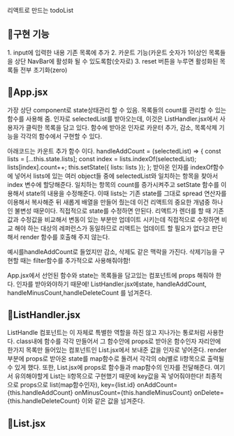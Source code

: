 리액트로 만드는 todoList

<h2>📝구현 기능</h2>
  1. input에 입력한 내용 기존 목록에 추가
  2. 카운트 기능(카운트 숫자가 1이상인 목록들을 상단 NavBar에 활성화 될 수 있도록함(숫자로)
  3. reset 버튼을 누루면 활성화된 목록들 전부 초기화(zero)

<h2>📂App.jsx</h2>
  가장 상단 component로 state상태관리 할 수 있음. 
  목록들의 count를 관리할 수 있는 함수를 사용해 줌. 인자로 selectedList를 받아오는데, 이것은 ListHandler.jsx에서 사용자가 클릭한 목록을 담고 있다. 함수에 받아온 인자로 카운터 추가, 감소, 목록삭제 기능을 각각의 함수에서 구현할 수 있다.

아래코드는 카운트 추가 함수 이다.
handleAddCount = (selectedList) => {
        const lists = [...this.state.lists];
        const index = lists.indexOf(selectedList);
        lists[index].count++;
        this.setState({ lists: lists });
    };
받아온 인자를 indexOf함수에 넣어서 lists에 있는 여러 object들 중에 selectedList와 일치하는 항목을 찾아서 index 변수에 할당해준다. 일치하는 항목의 count를 증가시켜주고 setState 함수를 이용해서 state의 내용을 수정해준다. 
이때 lists는 기존 state를 그대로 spread 연산자를 이용해서 복사해준 뒤 새롭게 배열을 만들어 줬는데 이건 리액트의 중요한 개념중 하나인 불변성 때문이다. 직접적으로 state를 수정하면 안된다. 리액트가 렌더를 할 때 기존 값과 수정값을 비교해서 변동이 있는 부분만 업데이트 시키는데 직접적으로 수정하면 비교 해야 하는 대상의 레퍼런스가 동일하므로 리액트는 업데이트 할 필요가 없다고 판단해서 render 함수를 호출해 주지 않는다.

예시를handleAddCount로 들었지만 감소, 삭제도 같은 맥락을 가진다. 삭제기능을 구현할 때는 filter함수를 추가적으로 사용해줘야함! 

App.jsx에서 선언된 함수와 state는 목록들을 담고있는 컴포넌트에 props 해줘야 한다. 인자를 받아와야하기 때문에!  ListHandler.jsx에state, handleAddCount, handleMinusCount,handleDeleteCount 를 넘겨준다.

<h2>📂ListHandler.jsx</h2>
ListHandle 컴포넌트는 이 자체로 특별한 역할을 하진 않고 지나가는 통로처럼 사용한다. class내에 함수를 각각 만들어서 그 함수안에 props로 받아온 함수인자 자리안에 한가지 목록만 들어있는 컴포넌트인 List.jsx에서 보내준 값을 인자로 넣어준다. render부분에 props로 받아온 state를 map함수로 돌려서 각각의 obj별로 li항목으로 출력될 수 있게 했다. 또한, List.jsx에 props로 함수들과 map함수의 인자를 전달해준다. 여기서 유의해야할게 List는 li항목으로 구현했기 때문에 key값을 꼭 넣어줘야한다! 최종적으로 props으로 list(map함수인자),  key={list.id} onAddCount={this.handleAddCount} onMinusCount={this.handleMinusCount} onDelete={this.handleDeleteCount} 이와 같은 값을 넘겨준다. 

<h2>📂List.jsx</h2>


